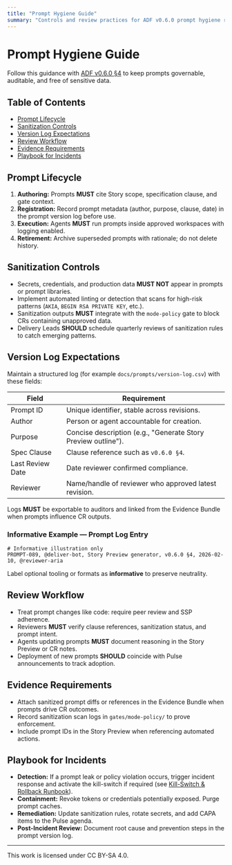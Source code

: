 ```yaml
---
title: "Prompt Hygiene Guide"
summary: "Controls and review practices for ADF v0.6.0 prompt hygiene requirements across agent prompts, logs, and policy gates."
---
```


# Prompt Hygiene Guide

Follow this guidance with [ADF v0.6.0 §4](../specs/adf-spec-v0.6.0.md#4-prompt-hygiene-requirements) to keep prompts governable, auditable, and free of sensitive data.

## Table of Contents
- [Prompt Lifecycle](#prompt-lifecycle)
- [Sanitization Controls](#sanitization-controls)
- [Version Log Expectations](#version-log-expectations)
- [Review Workflow](#review-workflow)
- [Evidence Requirements](#evidence-requirements)
- [Playbook for Incidents](#playbook-for-incidents)

## Prompt Lifecycle

1. **Authoring:** Prompts **MUST** cite Story scope, specification clause, and gate context.
2. **Registration:** Record prompt metadata (author, purpose, clause, date) in the prompt version log before use.
3. **Execution:** Agents **MUST** run prompts inside approved workspaces with logging enabled.
4. **Retirement:** Archive superseded prompts with rationale; do not delete history.

## Sanitization Controls

- Secrets, credentials, and production data **MUST NOT** appear in prompts or prompt libraries.
- Implement automated linting or detection that scans for high-risk patterns (`AKIA`, `BEGIN RSA PRIVATE KEY`, etc.).
- Sanitization outputs **MUST** integrate with the `mode-policy` gate to block CRs containing unapproved data.
- Delivery Leads **SHOULD** schedule quarterly reviews of sanitization rules to catch emerging patterns.

## Version Log Expectations

Maintain a structured log (for example `docs/prompts/version-log.csv`) with these fields:

| Field | Requirement |
| --- | --- |
| Prompt ID | Unique identifier, stable across revisions. |
| Author | Person or agent accountable for creation. |
| Purpose | Concise description (e.g., "Generate Story Preview outline"). |
| Spec Clause | Clause reference such as `v0.6.0 §4`. |
| Last Review Date | Date reviewer confirmed compliance. |
| Reviewer | Name/handle of reviewer who approved latest revision. |

Logs **MUST** be exportable to auditors and linked from the Evidence Bundle when prompts influence CR outputs.

### Informative Example — Prompt Log Entry

```
# Informative illustration only
PROMPT-089, @deliver-bot, Story Preview generator, v0.6.0 §4, 2026-02-10, @reviewer-aria
```

Label optional tooling or formats as **informative** to preserve neutrality.

## Review Workflow

- Treat prompt changes like code: require peer review and SSP adherence.
- Reviewers **MUST** verify clause references, sanitization status, and prompt intent.
- Agents updating prompts **MUST** document reasoning in the Story Preview or CR notes.
- Deployment of new prompts **SHOULD** coincide with Pulse announcements to track adoption.

## Evidence Requirements

- Attach sanitized prompt diffs or references in the Evidence Bundle when prompts drive CR outcomes.
- Record sanitization scan logs in `gates/mode-policy/` to prove enforcement.
- Include prompt IDs in the Story Preview when referencing automated actions.

## Playbook for Incidents

- **Detection:** If a prompt leak or policy violation occurs, trigger incident response and activate the kill-switch if required (see [Kill-Switch & Rollback Runbook](kill-switch-runbook.md)).
- **Containment:** Revoke tokens or credentials potentially exposed. Purge prompt caches.
- **Remediation:** Update sanitization rules, rotate secrets, and add CAPA items to the Pulse agenda.
- **Post-Incident Review:** Document root cause and prevention steps in the prompt version log.

---

This work is licensed under CC BY-SA 4.0.
